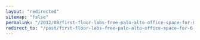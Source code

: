 ```yaml
---
layout: "redirected"
sitemap: "false"
permalink: "/2012/08/first-floor-labs-free-palo-alto-office-space-for-6-months/"
redirect_to: "/post/first-floor-labs-free-palo-alto-office-space-for-6-months/"
---
```




